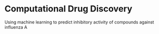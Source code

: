 # Computational Drug Discovery
Using machine learning to predict inhibitory activity of compounds against influenza A
